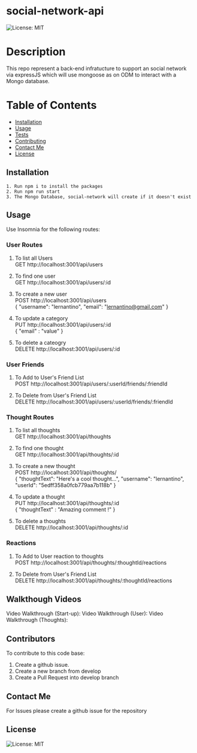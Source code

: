 # social-network-api
  ![License: MIT](https://img.shields.io/badge/License-MIT-yellow.svg)

# Description
This repo represent a back-end infratucture to support an social network via expressJS which will use mongoose as on ODM to interact with a Mongo database. 

# Table of Contents 
* [Installation](#installation)
* [Usage](#usage)
* [Tests](#test)
* [Contributing](#​contributors)
* [Contact Me](#contact-me)
* [License](#license)


## Installation
````
1. Run npm i to install the packages
2. Run npm run start
3. The Mongo Database, social-network will create if it doesn't exist
````

## Usage
Use Insomnia for the following routes:

### User Routes
1. To list all Users<br /> 
    GET http://localhost:3001/api/users

2. To find one user <br /> 
    GET http://localhost:3001/api/users/:id

3. To create a new user <br /> 
    POST http://localhost:3001/api/users <br /> 
        {
        "username": "lernantino",
        "email": "lernantino@gmail.com"
        }   
4. To update a category <br /> 
    PUT http://localhost:3001/api/users/:id <br /> 
    {
	    "email" : "value"
    } 
5. To delete a cateogry <br /> 
    DELETE http://localhost:3001/api/users/:id

### User Friends
1. To Add to User's Friend List<br /> 
    POST http://localhost:3001/api/users/:userId/friends/:friendId <br />  

2. To Delete from User's Friend List <br /> 
    DELETE http://localhost:3001/api/users/:userId/friends/:friendId

### Thought Routes
1. To list all thoughts <br /> 
    GET http://localhost:3001/api/thoughts

2. To find one thought <br /> 
    GET http://localhost:3001/api/thoughts/:id

3. To create a new thought <br /> 
    POST http://localhost:3001/api/thoughts/ <br /> 
        {
        "thoughtText": "Here's a cool thought...",
        "username": "lernantino",
        "userId": "5edff358a0fcb779aa7b118b"
        }
4. To update a thought <br /> 
    PUT http://localhost:3001/api/thoughts/:id <br /> 
        {
            "thoughtText" : "Amazing comment !"
        }
5. To delete a thoughts <br /> 
    DELETE http://localhost:3001/api/thoughts/:id

### Reactions
1. To Add to User reaction to thoughts<br /> 
    POST http://localhost:3001/api/thoughts/:thoughtId/reactions <br />  

2. To Delete from User's Friend List <br /> 
    DELETE http://localhost:3001/api/thoughts/:thoughtId/reactions

## ​Walkthough Videos
Video Walkthrough (Start-up): 
Video Walkthrough (User): 
Video Walkthrough (Thoughts): 



## ​Contributors
To contribute to this code base:
1. Create a github issue.
2. Create a new branch from develop
3. Create a Pull Request into develop branch

## Contact Me
For Issues please create a github issue for the repository

 
## License
 ![License: MIT](https://img.shields.io/badge/License-MIT-yellow.svg) 

